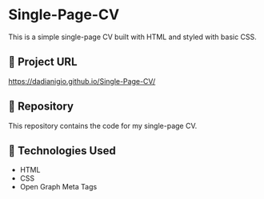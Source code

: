 # Single-Page-CV
This is a simple single-page CV built with HTML and styled with basic CSS.

## 🔗 Project URL  
https://dadianigio.github.io/Single-Page-CV/

## 📂 Repository  
This repository contains the code for my single-page CV.

## 🚀 Technologies Used  
- HTML  
- CSS  
- Open Graph Meta Tags  
